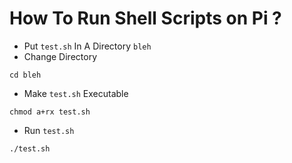 # How To Run Shell Scripts on Pi ?

- Put `test.sh` In A Directory `bleh`
- Change Directory
```
cd bleh
```
- Make `test.sh` Executable
```
chmod a+rx test.sh
```
- Run `test.sh`
```
./test.sh
```
